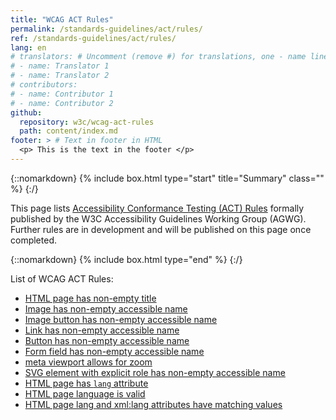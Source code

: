 ```yaml
---
title: "WCAG ACT Rules"
permalink: /standards-guidelines/act/rules/
ref: /standards-guidelines/act/rules/
lang: en
# translators: # Uncomment (remove #) for translations, one - name line per translator.
# - name: Translator 1
# - name: Translator 2
# contributors:
# - name: Contributor 1
# - name: Contributor 2
github:
  repository: w3c/wcag-act-rules
  path: content/index.md
footer: > # Text in footer in HTML
  <p> This is the text in the footer </p>
---
```


{::nomarkdown}
{% include box.html type="start" title="Summary" class="" %}
{:/}

This page lists [Accessibility Conformance Testing (ACT) Rules](https://www.w3.org/WAI/standards-guidelines/act/) formally published by the W3C Accessibility Guidelines Working Group (AGWG). Further rules are in development and will be published on this page once completed.

{::nomarkdown}
{% include box.html type="end" %}
{:/}

List of WCAG ACT Rules:

* [HTML page has non-empty title](/standards-guidelines/act/rules/html-page-non-empty-title-2779a5/)
* [Image has non-empty accessible name](/standards-guidelines/act/rules/image-non-empty-accessible-name-23a2a8/)
* [Image button has non-empty accessible name](/standards-guidelines/act/rules/image-button-non-empty-accessible-name-59796f/)
* [Link has non-empty accessible name](/standards-guidelines/act/rules/link-non-empty-accessible-name-c487ae/)
* [Button has non-empty accessible name](/standards-guidelines/act/rules/button-non-empty-accessible-name-97a4e1/)
* [Form field has non-empty accessible name](/standards-guidelines/act/rules/form-field-non-empty-accessible-name-e086e5/)
* [meta viewport allows for zoom](/standards-guidelines/act/rules/meta-viewport-b4f0c3/)
* [SVG element with explicit role has non-empty accessible name](/standards-guidelines/act/rules/explicit-SVG-image-non-empty-accessible-name-7d6734/)
* [HTML page has `lang` attribute](/standards-guidelines/act/rules/html-page-lang-b5c3f8/)
* [HTML page language is valid](/standards-guidelines/act/rules/html-page-lang-valid-bf051a/)
* [HTML page lang and xml:lang attributes have matching values](/standards-guidelines/act/rules/html-page-lang-xml-lang-match-5b7ae0/)
